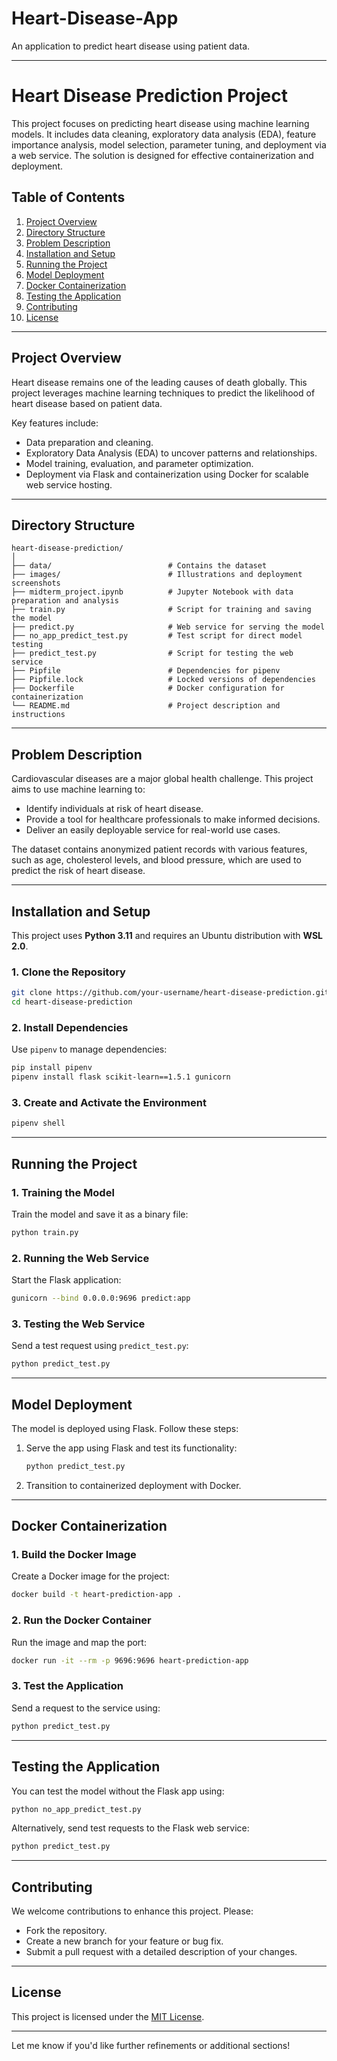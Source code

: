 # Heart-Disease-App

An application to predict heart disease using patient data.

---

# Heart Disease Prediction Project

This project focuses on predicting heart disease using machine learning models. It includes data cleaning, exploratory data analysis (EDA), feature importance analysis, model selection, parameter tuning, and deployment via a web service. The solution is designed for effective containerization and deployment.

## Table of Contents
1. [Project Overview](#project-overview)
2. [Directory Structure](#directory-structure)
3. [Problem Description](#problem-description)
4. [Installation and Setup](#installation-and-setup)
5. [Running the Project](#running-the-project)
6. [Model Deployment](#model-deployment)
7. [Docker Containerization](#docker-containerization)
8. [Testing the Application](#testing-the-application)
9. [Contributing](#contributing)
10. [License](#license)

---

## Project Overview

Heart disease remains one of the leading causes of death globally. This project leverages machine learning techniques to predict the likelihood of heart disease based on patient data. 

Key features include:
- Data preparation and cleaning.
- Exploratory Data Analysis (EDA) to uncover patterns and relationships.
- Model training, evaluation, and parameter optimization.
- Deployment via Flask and containerization using Docker for scalable web service hosting.

---

## Directory Structure

```
heart-disease-prediction/
│
├── data/                          # Contains the dataset
├── images/                        # Illustrations and deployment screenshots
├── midterm_project.ipynb          # Jupyter Notebook with data preparation and analysis
├── train.py                       # Script for training and saving the model
├── predict.py                     # Web service for serving the model
├── no_app_predict_test.py         # Test script for direct model testing
├── predict_test.py                # Script for testing the web service
├── Pipfile                        # Dependencies for pipenv
├── Pipfile.lock                   # Locked versions of dependencies
├── Dockerfile                     # Docker configuration for containerization
└── README.md                      # Project description and instructions
```

---

## Problem Description

Cardiovascular diseases are a major global health challenge. This project aims to use machine learning to:
- Identify individuals at risk of heart disease.
- Provide a tool for healthcare professionals to make informed decisions.
- Deliver an easily deployable service for real-world use cases.

The dataset contains anonymized patient records with various features, such as age, cholesterol levels, and blood pressure, which are used to predict the risk of heart disease.

---

## Installation and Setup

This project uses **Python 3.11** and requires an Ubuntu distribution with **WSL 2.0**. 

### 1. Clone the Repository
```bash
git clone https://github.com/your-username/heart-disease-prediction.git
cd heart-disease-prediction
```

### 2. Install Dependencies
Use `pipenv` to manage dependencies:
```bash
pip install pipenv
pipenv install flask scikit-learn==1.5.1 gunicorn
```

### 3. Create and Activate the Environment
```bash
pipenv shell
```

---

## Running the Project

### 1. Training the Model
Train the model and save it as a binary file:
```bash
python train.py
```

### 2. Running the Web Service
Start the Flask application:
```bash
gunicorn --bind 0.0.0.0:9696 predict:app
```

### 3. Testing the Web Service
Send a test request using `predict_test.py`:
```bash
python predict_test.py
```

---

## Model Deployment

The model is deployed using Flask. Follow these steps:
1. Serve the app using Flask and test its functionality:
   ```bash
   python predict_test.py
   ```
2. Transition to containerized deployment with Docker.

---

## Docker Containerization

### 1. Build the Docker Image
Create a Docker image for the project:
```bash
docker build -t heart-prediction-app .
```

### 2. Run the Docker Container
Run the image and map the port:
```bash
docker run -it --rm -p 9696:9696 heart-prediction-app
```

### 3. Test the Application
Send a request to the service using:
```bash
python predict_test.py
```

---

## Testing the Application

You can test the model without the Flask app using:
```bash
python no_app_predict_test.py
```

Alternatively, send test requests to the Flask web service:
```bash
python predict_test.py
```

---

## Contributing

We welcome contributions to enhance this project. Please:
- Fork the repository.
- Create a new branch for your feature or bug fix.
- Submit a pull request with a detailed description of your changes.

---

## License

This project is licensed under the [MIT License](LICENSE).

---

Let me know if you'd like further refinements or additional sections!
